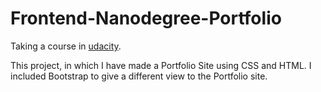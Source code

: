 # Frontend-Nanodegree-Portfolio

Taking a course in [udacity](udacity.com).

This project, in which I have made a Portfolio Site using CSS and HTML. I included Bootstrap to give a different view to the Portfolio site.

